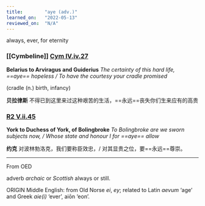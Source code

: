 ```yaml
---
title:        "aye (adv.)"
learned_on:   "2022-05-13"
reviewed_on:  "N/A"
---
```


always, ever, for eternity

### [[Cymbeline]] [Cym IV.iv.27](https://www.shakespeareswords.com/Public/Plays.aspx?Act=4&Scene=4&WorkId=7#140170)

**Belarius to Arviragus and Guiderius** *The certainty of this hard life, ==aye== hopeless / To have the courtesy your cradle promised*

(cradle (n.) birth, infancy)

**贝拉律斯** 不得已到这里来过这种艰苦的生活，==永远==丧失你们生来应有的高贵

### [R2 V.ii.45](https://www.shakespeareswords.com/Public/Play.aspx?Act=5&Scene=2&WorkId=22#192747)

**York to Duchess of York, of Bolingbroke** *To Bolingbroke are we sworn subjects now, / Whose state and honour I for ==aye== allow*

**约克** 对波林勃洛克，我们要称臣效忠，/ 对其显贵之位，要==永远==尊崇。

-----

From OED

adverb *archaic* or *Scottish* always or still.

ORIGIN Middle English: from Old Norse *ei*, *ey*; related to Latin *aevum* ‘age’ and Greek *aie(i)* ‘ever’, aiōn ‘eon’.
